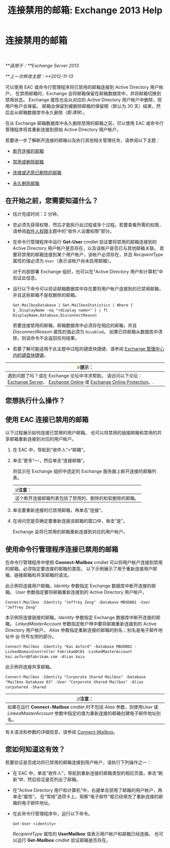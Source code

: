 ﻿---
title: '连接禁用的邮箱: Exchange 2013 Help'
TOCTitle: 连接禁用的邮箱
ms:assetid: a8abd399-75fd-4ee2-b2e4-634b55e4f79f
ms:mtpsurl: https://technet.microsoft.com/zh-cn/library/JJ863439(v=EXCHG.150)
ms:contentKeyID: 50556631
ms.date: 01/11/2018
mtps_version: v=EXCHG.150
ms.translationtype: HT
---

# 连接禁用的邮箱

 

_**适用于：**Exchange Server 2013_

_**上一次修改主题：**2012-11-13_

可以使用 EAC 或命令行管理程序将已禁用的邮箱连接到 Active Directory 用户帐户。 在禁用邮箱时，Exchange 会将邮箱保留在邮箱数据库中，并将邮箱切换到禁用状态。 Exchange 属性也会从对应的 Active Directory 用户帐户中删除，但用户帐户会保留。 邮箱会保留到被删除邮箱的保留期（默认为 30 天）结束，然后会从邮箱数据库中永久删除（即*清除*）。

在从 Exchange 邮箱数据库中永久删除禁用的邮箱之前，可以使用 EAC 或命令行管理程序将其重新连接到原始 Active Directory 用户帐户。

若要进一步了解断开连接的邮箱以及执行其他相关管理任务，请参阅以下主题：

  - [断开连接的邮箱](disconnected-mailboxes-exchange-2013-help.md)

  - [禁用或删除邮箱](disable-or-delete-a-mailbox-exchange-2013-help.md)

  - [连接或还原已删除的邮箱](connect-or-restore-a-deleted-mailbox-exchange-2013-help.md)

  - [永久删除邮箱](permanently-delete-a-mailbox-exchange-2013-help.md)

## 在开始之前，您需要知道什么？

  - 估计完成时间：2 分钟。

  - 您必须先获得权限，然后才能执行此过程或多个过程。若要查看所需的权限，请参阅[收件人权限](recipients-permissions-exchange-2013-help.md)主题中的“收件人设置权限”部分。

  - 在命令行管理程序中运行 **Get-User** cmdlet 验证要将禁用的邮箱连接到的 Active Directory 用户帐户是否存在，以及该帐户是否已与其他邮箱关联。 若要将禁用的邮箱连接到某个用户帐户，该帐户必须存在，并且 *RecipientType* 属性的值必须为 `User`（表示该帐户尚未启用邮箱）。
    
    对于内部部署 Exchange 组织，也可以在“Active Directory 用户和计算机”中验证此信息。

  - 运行以下命令可以验证邮箱数据库中存在要将用户帐户连接到的已禁用邮箱，并且这些邮箱不是软删除的邮箱。
    
        Get-MailboxDatabase | Get-MailboxStatistics | Where { $_.DisplayName -eq "<display name>" } | fl DisplayName,Database,DisconnectReason
    
    若要连接禁用的邮箱，邮箱数据库中必须存在相应的邮箱，并且 *DisconnectReason* 属性的值必须为 `Disabled`。 如果已将邮箱从数据库中清除，则该命令不会返回任何结果。

  - 若要了解可能适用于此主题中过程的键盘快捷键，请参阅 [Exchange 管理中心内的键盘快捷键](keyboard-shortcuts-in-the-exchange-admin-center-exchange-online-protection-help.md)。

<table>
<thead>
<tr class="header">
<th><img src="images/Bb124558.tip(EXCHG.150).gif" title="提示" alt="提示" />提示：</th>
</tr>
</thead>
<tbody>
<tr class="odd">
<td>遇到问题了吗？请在 Exchange 论坛中寻求帮助。 请访问以下论坛：<a href="https://go.microsoft.com/fwlink/p/?linkid=60612">Exchange Server</a>、 <a href="https://go.microsoft.com/fwlink/p/?linkid=267542">Exchange Online</a> 或 <a href="https://go.microsoft.com/fwlink/p/?linkid=285351">Exchange Online Protection</a>。.</td>
</tr>
</tbody>
</table>


## 您想执行什么操作？

## 使用 EAC 连接已禁用的邮箱

以下过程展示如何连接已禁用的用户邮箱。 也可以将禁用的链接邮箱和禁用的共享邮箱重新连接到对应的用户帐户。

1.  在 EAC 中，导航到“收件人”\>“邮箱”。

2.  单击“更多”![更多选项图标](images/JJ150550.5381819e-3b21-4873-8714-e9b956290b28(EXCHG.150).gif "更多选项图标")，然后单击“连接邮箱”。
    
    将显示在 Exchange 组织中选定的 Exchange 服务器上断开连接的邮箱列表。
    
    <table>
    <thead>
    <tr class="header">
    <th><img src="images/Bb124558.note(EXCHG.150).gif" title="注意" alt="注意" />注意：</th>
    </tr>
    </thead>
    <tbody>
    <tr class="odd">
    <td>这个断开连接邮箱列表包括了禁用的、删除的和软删除的邮箱。</td>
    </tr>
    </tbody>
    </table>


3.  单击要重新连接的已禁用邮箱，再单击“连接”。

4.  在询问您是否确定要重新连接该邮箱的窗口中，单击“是”。
    
    Exchange 会将已禁用的邮箱重新连接到对应的用户帐户。

## 使用命令行管理程序连接已禁用的邮箱

在命令行管理程序中使用 **Connect-Mailbox** cmdlet 可以将用户帐户连接到禁用的邮箱。必须指定要连接的邮箱的类型。 以下示例展示了用于重新连接用户邮箱、链接邮箱和共享邮箱的语法。

此示例将连接用户邮箱。*Identity* 参数指定 Exchange 数据库中断开连接的邮箱。 *User* 参数指定要将邮箱重新连接到的 Active Directory 用户帐户。

    Connect-Mailbox -Identity "Jeffrey Zeng" -Database MBXDB01 -User "Jeffrey Zeng"

本示例将连接链接的邮箱。*Identity* 参数指定 Exchange 数据库中断开连接的邮箱。 *LinkedMasterAccount* 参数指定帐户林中要将邮箱重新连接到的 Active Directory 用户帐户。 *Alias* 参数指定重新连接的邮箱的别名；别名是电子邮件地址中 @ 符号左侧的部分。

    Connect-Mailbox -Identity "Kai Axford" -Database MBXDB02 -LinkedDomainController FabrikamDC01 -LinkedMasterAccount kai.axford@fabrikam.com -Alias kaia

此示例将连接共享邮箱。

    Connect-Mailbox -Identity "Corporate Shared Mailbox" -Database "Mailbox Database 03" -User "Corporate Shared Mailbox" -Alias corpshared -Shared

<table>
<thead>
<tr class="header">
<th><img src="images/Bb124558.note(EXCHG.150).gif" title="注意" alt="注意" />注意：</th>
</tr>
</thead>
<tbody>
<tr class="odd">
<td>如果在运行 <strong>Connect-Mailbox</strong> cmdlet 时不包括 <em>Alias</em> 参数，则使用<em>User</em> 或 <em>LinkedMasterAccount</em> 参数中指定的值为重新连接的邮箱创建电子邮件地址别名。</td>
</tr>
</tbody>
</table>


有关语法和参数的详细信息，请参阅 [Connect-Mailbox](https://technet.microsoft.com/zh-cn/library/aa997878\(v=exchg.150\))。

## 您如何知道这有效？

若要验证是否成功将已禁用的邮箱连接到用户帐户，请执行下列操作之一：

  - 在 EAC 中，单击“收件人”，导航到重新连接的邮箱类型的相应页面，单击“刷新”![刷新图标](images/Dd353189.85f271ca-32a4-426c-842a-d2172567099d(EXCHG.150).gif "刷新图标")，然后验证是否列出了邮箱。

  - 在“Active Directory 用户和计算机”中，右键单击禁用了邮箱的用户帐户，再单击“属性”。 在“常规”选项卡上，观察“电子邮件”框已经填充了重新连接的邮箱的电子邮件地址。

  - 在此命令行管理程序中，运行以下命令。
    
        Get-User <identity>
    
    *RecipientType* 属性的 **UserMailbox** 值表示用户帐户和邮箱已经连接。 也可以运行 **Get-Mailbox** cmdlet 验证邮箱是否存在。

